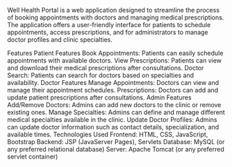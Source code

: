 
Well Health Portal is a web application designed to streamline the process of booking appointments with doctors and managing medical prescriptions. The application offers a user-friendly interface for patients to schedule appointments, access prescriptions, and for administrators to manage doctor profiles and clinic specialties.

Features
Patient Features
Book Appointments: Patients can easily schedule appointments with available doctors.
View Prescriptions: Patients can view and download their medical prescriptions after consultations.
Doctor Search: Patients can search for doctors based on specialties and availability.
Doctor Features
Manage Appointments: Doctors can view and manage their appointment schedules.
Prescriptions: Doctors can add and update patient prescriptions after consultations.
Admin Features
Add/Remove Doctors: Admins can add new doctors to the clinic or remove existing ones.
Manage Specialties: Admins can define and manage different medical specialties available in the clinic.
Update Doctor Profiles: Admins can update doctor information such as contact details, specialization, and available times.
Technologies Used
Frontend: HTML, CSS, JavaScript, Bootstrap
Backend: JSP (JavaServer Pages), Servlets
Database: MySQL (or any preferred relational database)
Server: Apache Tomcat (or any preferred servlet container)
